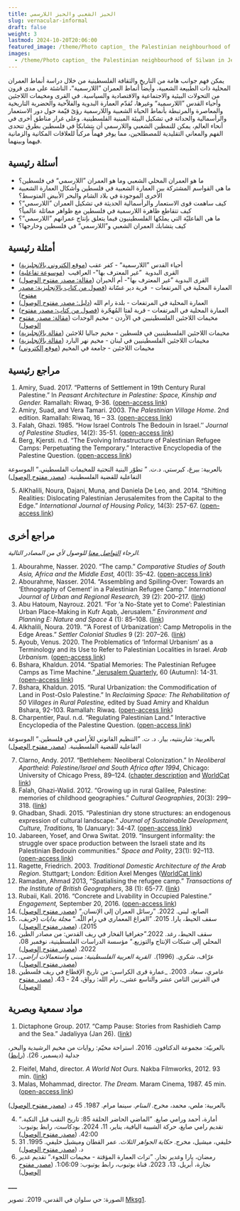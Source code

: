 ```yaml
---
title: الحيز الشعبي والحيز اللارسمي
slug: vernacular-informal
draft: false
weight: 3
lastmod: 2024-10-20T20:06:00
featured_image: /theme/Photo caption_ the Palestinian neighbourhood of Silwan in Jerusalem. Source Wikimedia Commons .jpg
images:
  - /theme/Photo caption_ the Palestinian neighbourhood of Silwan in Jerusalem. Source Wikimedia Commons .jpg
---
```

يمكن فهم جوانب هامة من التاريخ والثقافة الفلسطينية من خلال دراسة أنماط العمران المحلية ذات الطبيعة الشعبية، وأيضاً أنماط العمران ”اللارسمية“، الناشئة على مدى قرون من التحولات البيئية والاجتماعية والاقتصادية والسياسية. في القرى ومخيمات اللاجئين وأحياء القدس ”اللارسمية“ وغيرها، تُقدّم العمارة البدوية والفلاّحية والحضرية التاريخية والمعاصرة والمرتبطة بأنماط الحياة الشعبية واللارسمية رؤىً قيّمة حول دور الاستعمار والرأسمالية والحداثة في تشكيل البيئة المبنية الفلسطينية. وعلى غرار مناطق أخرى في أنحاء العالم، يمكن للنمطين الشعبي واللارسمي أن يتشابكا في فلسطين بطرق تتحدى الفهم والمعاني التقليدية للمصطلحين، مما يوفر فهماً مركباً للعلاقات المكانية والزمانية فيهما وبينهما.

## أسئلة رئيسية

- ما هو العمران المحلي الشعبي وما هو العمران ”اللارسمي“ في فلسطين؟
- ما هي القواسم المشتركة بين العمارة الشعبية في فلسطين وأشكال العمارة الشعبية الأخرى الموجودة في بلاد الشام والبحر الأبيض المتوسط؟
- كيف ساهمت قوى الاستعمار والرأسمالية الحديثة في تشكيل العمران ”اللارسمي“؟ كيف تتقاطع ظاهرة اللارسمية في فلسطين مع ظواهر مماثلة عالمياً؟
- ما هي الفاعليّة التي يملكها الفلسطينيون فيما يتعلق بإنتاج عمرانهم ”اللارسمي“؟
- كيف يتشابك العمران الشعبي و”اللارسمي“ في فلسطين وخارجها؟

## **أمثلة رئيسية**

- أحياء القدس ”اللارسمية“ - كفر عقب ([موقع إلكتروني بالانجليزية](https://www.rulazuhour.com/present-futures/situation))
- القرى البدوية  ”غير المعترف بها"- العراقيب  ([موسوعة تفاعلية](https://www.palquest.org/ar/highlight/14373/%D9%82%D8%B1%D9%8A%D8%A9-%D8%A7%D9%84%D8%B9%D8%B1%D8%A7%D9%82%D9%8A%D8%A8))
- القرى البدوية ”غير المعترف بها"- أم الحيران ([مقالة: مصدر مفتوح الوصول](https://www.palestine-studies.org/sites/default/files/mdf-articles/076-085.pdf))
- العمارة المحلية في المرتفعات -  قرية دير غسّانة ([فصول من كتاب بالإنجليزية: مصدر مفتوح](https://palestine.araburbanism.com/img/Case_Chapter%203_Highlands%20vernacular-%20Deir%20Ghassana.pdf))
- العمارة المحلية في المرتفعات - بلدة رام الله ([دليل: مصدر مفتوح الوصول](https://www.rehabimed.net/2015/11/rehabilitation-manual-for-ramallah-palestina/))
- العمارة المحلية في المرتفعات - قرية لفتا المُهجّرة ([فصول من كتاب: مصدر مفتوح](https://palestine.araburbanism.com/img/Case_Highlands%20vernacular%20the%20depopulated%20village%20of%20Lifta.pdf)) 
- مخيمات اللاجئين الفلسطينيين في الأردن - مخيم الوحدات ([مقالة: مصدر مفتوح الوصول](https://www.palestine-studies.org/sites/default/files/mdf-articles/073-084.pdf))
- مخيمات اللاجئين الفلسطينيين في فلسطين - مخيم جباليا للاجئين ([مقالة بالإنجليزية](https://www.researchgate.net/publication/347599158_Contextualizing_the_Palestinian_Refugee_Camps_in_the_Gaza_Strip))
- مخيمات اللاجئين الفلسطينيين في لبنان - مخيم نهر البارد ([مقالة بالإنجليزية](https://www.researchgate.net/publication/259730655_In_the_Ruins_of_Nahr_al-Barid_Understanding_the_Meaning_of_the_Camp))
- مخيمات اللاجئين - جامعة في المخيم ([موقع إلكتروني](https://www.campusincamps.ps/ar/))

## مراجع رئيسية

1. Amiry, Suad. 2017. “Patterns of Settlement in 19th Century Rural Palestine.” In _Peasant Architecture in Palestine: Space, Kinship and Gender._ Ramallah: Riwaq, 9-36. ([open-access link](https://palestine.araburbanism.com/img/Patterns%20of%20Settlement%20in%2019th%20Century%20Rural%20Palestine.pdf))
2. Amiry, Suad, and Vera Tamari. 2003. _The Palestinian Village Home_. 2nd edition. Ramallah: Riwaq, 16 – 33. ([open-access link](https://palestine.araburbanism.com/img/The%20Palestinian%20Village%20Home.pdf))
3. Falah, Ghazi. 1985. “How Israel Controls The Bedouin in Israel.’’ _Journal of Palestine Studies_, 14(2): 35-51. ([open-access link](https://drive.google.com/file/d/1K052hxLUeeu6Aig7_OSFFMoSzWkSHPUr/view?usp=sharing))
4. Berg, Kjersti. n.d. “The Evolving Infrastructure of Palestinian Refugee Camps: Perpetuating the Temporary.” Interactive Encyclopedia of the Palestine Question. ([open-access link](https://www.palquest.org/en/highlight/22473/evolving-infrastructure-palestinian-refugee-camps))

بالعربية: بيرغ، كيرستي. د.ت. ” تطوّر البنية التحتية للمخيمات الفلسطيني.“ الموسوعة التفاعلية للقضية الفلسطينية. ([مصدر مفتوح الوصول](https://www.palquest.org/ar/highlight/22474/%D8%AA%D8%B7%D9%88%D9%91%D8%B1-%D8%A7%D9%84%D8%A8%D9%86%D9%8A%D8%A9-%D8%A7%D9%84%D8%AA%D8%AD%D8%AA%D9%8A%D8%A9-%D9%84%D9%84%D9%85%D8%AE%D9%8A%D9%85%D8%A7%D8%AA-%D8%A7%D9%84%D9%81%D9%84%D8%B3%D8%B7%D9%8A%D9%86%D9%8A%D8%A9)) 

5. AlKhalili, Noura, Dajani, Muna, and Daniela De Leo, and. 2014. “Shifting Realities: Dislocating Palestinian Jerusalemites from the Capital to the Edge.” _International Journal of Housing Policy,_ 14(3): 257-67. ([open-access link](https://lucris.lub.lu.se/ws/portalfiles/portal/25657036/Article_I_Alkhalili.pdf)) 

## مراجع أخرى

_الرجاء&#160;[التواصل معنا](https://palestine.araburbanism.com/ar/contact/)&#160;للوصول لأي من المصادر التالية._

1. Abourahme, Nasser. 2020. “The camp.” _Comparative Studies of South Asia, Africa and the Middle East,_ 40(1): 35–42. ([open-access link](https://www.academia.edu/43094939/The_Camp))
2. Abourahme, Nasser. 2014. “Assembling and Spilling‐Over: Towards an ‘Ethnography of Cement’ in a Palestinian Refugee Camp.” _International Journal of Urban and Regional Research,_ 39 (2): 200–217. ([link](https://www.researchgate.net/publication/269418778_Assembling_and_Spilling-Over_Towards_an_'Ethnography_of_Cement'_in_a_Palestinian_Refugee_Camp))
3. Abu Hatoum, Nayrouz. 2021. “For ‘a No-State yet to Come’: Palestinian Urban Place-Making in Kufr Aqab, Jerusalem.” _Environment and Planning E: Nature and Space_ 4 (1): 85–108. ([link](https://journals.sagepub.com/doi/10.1177/2514848620943877))
4. Alkhalili, Noura. 2019. “‘A Forest of Urbanization’: Camp Metropolis in the Edge Areas.” _Settler Colonial Studies_ 9 (2): 207–26. ([link](https://www.tandfonline.com/doi/full/10.1080/2201473X.2017.1409398#abstract))
5. Ayoub, Venus. 2020. The Problematics of ‘Informal Urbanism’ as a Terminology and its Use to Refer to Palestinian Localities in Israel. _Arab Urbanism._ ([open-access link](https://www.araburbanism.com/magazine/problematics-of-informality))
6. Bshara, Khaldun. 2014. “Spatial Memories: The Palestinian Refugee Camps as Time Machine.”[ Jerusalem Quarterly](https://koha.birzeit.edu/cgi-bin/koha/opac-detail.pl?biblionumber=200014), 60 (Autumn): 14-31.[ (open-access link](https://www.palestine-studies.org/en/node/202708))
7. Bshara, Khaldun. 2015. “Rural Urbanization: the Commodification of Land in Post-Oslo Palestine.” In _Reclaiming Space: The Rehabilitation of 50 Villages in Rural Palestine,_ edited by Suad Amiry and Khaldun Bshara, 92-103. Ramallah: Riwaq. ([open-access link](https://www.academia.edu/16677257/Rural_Urbanization_the_Commodification_of_Land_in_Post_Oslo_Palestine))
8. Charpentier, Paul. n.d. “Regulating Palestinian Land.” Interactive Encyclopedia of the Palestine Question. ([open-access link](https://palquest.palestine-studies.org/en/overallchronology?nid=150&chronos=150))

بالعربية: شاربنتيه، بيار. د. ت. ”التنظيم القانوني للأراضي في فلسطين.“ الموسوعة التفاعلية للقضية الفلسطينية. ([مصدر مفتوح الوصول](https://palquest.palestine-studies.org/ar/overallchronology?nid=240&chronos=240)) 

7. Clarno, Andy. 2017. “Bethlehem: Neoliberal Colonization.” In _Neoliberal Apartheid: Palestine/Israel and South Africa after 1994_, Chicago: University of Chicago Press, 89–124. ([chapter description](https://academic.oup.com/chicago-scholarship-online/book/21675/chapter-abstract/181579553?redirectedFrom=fulltext) and [WorldCat link](https://search.worldcat.org/title/972734099))
8. Falah, Ghazi-Walid. 2012. “Growing up in rural Galilee, Palestine: memories of childhood geographies.” _Cultural Geographies_, 20(3): 299–318. ([link](https://doi.org/10.1177/1474474012447760)) 
9. Ghadban, Shadi. 2015. “Palestinian dry stone structures: an endogenous expression of cultural landscape.” _Journal of Sustainable Development, Culture, Traditions,_ 1b (January): 34-47. ([open-access link](https://sdct-journal.hua.gr/index.php/2015-10-18-22-23-19/2015-volume-1-b/367-palestinian-dry-stone-structures-an-endogenous-expression-of-cultural-landscape)) 
10. Jabareen, Yosef, and Orwa Switat. 2019. “Insurgent informality: the struggle over space production between the Israeli state and its Palestinian Bedouin communities.” _Space and Polity_, 23(1): 92–113. ([open-access link](https://www.researchgate.net/publication/331584770_Insurgent_informality_the_struggle_over_space_production_between_the_Israeli_state_and_its_Palestinian_Bedouin_communities))
11. Ragette, Friedrich. 2003. _Traditional Domestic Architecture of the Arab Region_. Stuttgart; London: Edition Axel Menges ([WorldCat link](https://search.worldcat.org/title/52188574))
12. Ramadan, Ahmad 2013, “Spatialising the refugee camp.” _Transactions of the Institute of British Geographers_, 38 (1): 65-77. ([link](https://www.researchgate.net/publication/263692114_Spatialising_the_Refugee_Camp))
13. Rubaii, Kali. 2016. “Concrete and Livability in Occupied Palestine.” _Engagement,_ September 20, 2016. ([open-access link](https://aesengagement.wordpress.com/2016/09/20/concrete-and-livability-in-occupied-palestine/))
14. الصانع، لبنى. 2022. ”رسائل العمران إلى الإنسان.“ ([مصدر مفتوح الوصول](https://rasael.vercel.app/bait-al-insan))
15. سقف الحيط، يارا. 2015. ”الفراغ المعماري في رام اللّه.“ _مجلة بدايات_ (خريف، 2015). ([مصدر مفتوح الوصول](https://bidayatmag.com/node/631)) 
16. سقف الحيط، رغد. 2022.”جغرافيا الفخار في ريف القدس: من مصادر الطين المحلي إلى شبكات الإنتاج والتوزيع.“ مؤسسة الدراسات الفلسطينية، نوفمبر 08، 2022. ([مصدر مفتوح الوصول](https://www.palestine-studies.org/ar/node/1653394#)) 
17. عرّاف، شكري. (1996).  _القرية العربية الفلسطينية: مبنى واستعمالات أراضي._ ([مصدر مفتوح الوصول](https://palestine.araburbanism.com/img/Palestinian%20village,%20Shukri%20Arraf.PDF)) 
18. عامري، سعاد. 2003. \_عمارة قرى الكراسي: من تاريخ الإقطاع في ريف فلسطين في القرنين الثامن عشر والتاسع عشر\_، رام الله: رواق، 24 - 43. ([مصدر مفتوح الوصول](https://palestine.araburbanism.com/img/15%20Throne%20Village%20Architecture.PDF)) 

## مواد سمعية وبصرية

1. Dictaphone Group. 2017. “Camp Pause: Stories from Rashidieh Camp and the Sea.” Jadaliyya (Jan 26). ([link](https://www.jadaliyya.com/Details/33964/Camp-Pause-Stories-from-Rashidieh-Camp-and-the-Sea)) 

بالعربيّة: مجموعة الدكتافون. 2016. استراحة مخيّم: روايات من مخيم الرشيدية والبحر، جدلية (ديسمبر، 26). ([رابط](https://www.jadaliyya.com/Details/33865/%D8%A7%D8%B3%D8%AA%D8%B1%D8%A7%D8%AD%D8%A9-%D9%85%D8%AE%D9%8A%D9%91%D9%85-%D8%B1%D9%88%D8%A7%D9%8A%D8%A7%D8%AA-%D9%85%D9%86-%D9%85%D8%AE%D9%8A%D9%85-%D8%A7%D9%84%D8%B1%D8%B4%D9%8A%D8%AF%D9%8A%D8%A9-%D9%88%D8%A7%D9%84%D8%A8%D8%AD%D8%B1)) 

2. Fleifel, Mahd, director. _A World Not Ours._ Nakba Filmworks, 2012. 93 min. ([link](https://www.youtube.com/watch?v=25VfKnYJj8U))
3. Malas, Mohammad, director. _The Dream._ Maram Cinema, 1987. 45 min. ([open-access link](https://www.youtube.com/watch?v=0422pOLlmWM))

بالعربية: ملص، محمد، مخرج. _المنام_. سينما مرام. 1987. 45 د. ([مصدر مفتوح الوصول](https://www.youtube.com/watch?v=0422pOLlmWM))

4. أمارة، أحمد ورامي صايغ. ”الماضي الحاضر الحلقة 85: تاريخ النقب قبل النكبة.“ تقديم رامي صايغ، حركة الشبيبة اليافية، يناير، 11، 2024. بودكاست، رابط يوتيوب: 42:00. ([مصدر مفتوح الوصول](https://www.youtube.com/watch?v=MYXGUavBiXY))
5. خليفي، ميشيل، مخرج. _حكاية الجواهر الثلاث_. عمر القطان وميشيل خليفي. 1995. 31 د. ([مصدر مفتوح الوصول](https://ok.ru/video/1436562164382))
6. رمضان، يارا وغدير نجار. ”تراث العمارة المؤقتة - مخيمات اللجوء.“ تقديم غدير نجارة، أبريل، 13، 2023. قناة يوتيوب، رابط يوتيوب: 1:06:09. ([مصدر مفتوح الوصول](https://www.youtube.com/watch?v=MYCRbXiujXk))

**\_\_\_**

الصورة: حي سلوان في القدس، 2019. تصوير [Mksg1](https://commons.wikimedia.org/wiki/File:Jerusalem_Hills.jpg).
